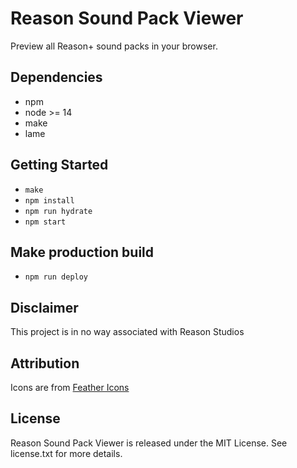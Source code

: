 # Reason Sound Pack Viewer

Preview all Reason+ sound packs in your browser.

## Dependencies

* npm
* node >= 14
* make
* lame

## Getting Started

* `make`
* `npm install`
* `npm run hydrate`
* `npm start`

## Make production build

* `npm run deploy`

## Disclaimer

This project is in no way associated with Reason Studios

## Attribution

Icons are from [Feather Icons](https://feathericons.com/)

## License

Reason Sound Pack Viewer is released under the MIT License. See license.txt for more details.